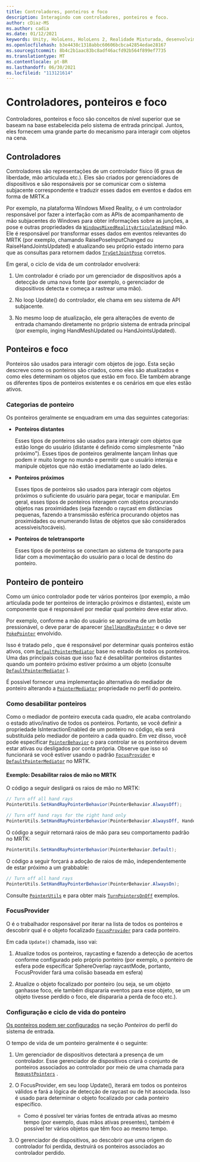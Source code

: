 ```yaml
---
title: Controladores, ponteiros e foco
description: Interagindo com controladores, ponteiros e foco.
author: cDiaz-MS
ms.author: cadia
ms.date: 01/12/2021
keywords: Unity, HoloLens, HoloLens 2, Realidade Misturada, desenvolvimento, MRTK, Ponteiros, Controladores
ms.openlocfilehash: b3e4438c1318abbc60606bcbca42854edae28167
ms.sourcegitcommit: 8b4c2b1aac83bc8adf46acfd92b564f899ef7735
ms.translationtype: MT
ms.contentlocale: pt-BR
ms.lasthandoff: 06/30/2021
ms.locfileid: "113121614"
---
```

# <a name="controllers-pointers-and-focus"></a>Controladores, ponteiros e foco

Controladores, ponteiros e foco são conceitos de nível superior que se baseam na base estabelecida pelo sistema de entrada principal. Juntos, eles fornecem uma grande parte do mecanismo para interagir com objetos na cena.

## <a name="controllers"></a>Controladores

Controladores são representações de um controlador físico (6 graus de liberdade, mão articulada etc.). Eles são criados por gerenciadores de dispositivos e são responsáveis por se comunicar com o sistema subjacente correspondente e traduzir esses dados em eventos e dados em forma de MRTK.a

Por exemplo, na plataforma Windows Mixed Reality, o é um controlador responsável por fazer a interfação com as APIs de acompanhamento de mão subjacentes do Windows para obter informações sobre as junções, a pose e outras propriedades da [`WindowsMixedRealityArticulatedHand`](xref:Microsoft.MixedReality.Toolkit.WindowsMixedReality.Input.WindowsMixedRealityArticulatedHand) mão. [](/uwp/api/windows.ui.input.spatial.spatialinteractionsourcestate) Ele é responsável por transformar esses dados em eventos relevantes do MRTK (por exemplo, chamando RaisePoseInputChanged ou RaiseHandJointsUpdated) e atualizando seu próprio estado interno para que as consultas para retornem dados [`TryGetJointPose`](xref:Microsoft.MixedReality.Toolkit.Input.HandJointUtils.TryGetJointPose%2A) corretos.

Em geral, o ciclo de vida de um controlador envolverá:

1. Um controlador é criado por um gerenciador de dispositivos após a detecção de uma nova fonte (por exemplo, o gerenciador de dispositivos detecta e começa a rastrear uma mão).

2. No loop Update() do controlador, ele chama em seu sistema de API subjacente.

3. No mesmo loop de atualização, ele gera alterações de evento de entrada chamando diretamente no próprio sistema de entrada principal (por exemplo, inging HandMeshUpdated ou HandJointsUpdated).

## <a name="pointers-and-focus"></a>Ponteiros e foco

Ponteiros são usados para interagir com objetos de jogo. Esta seção descreve como os ponteiros são criados, como eles são atualizados e como eles determinam os objetos que estão em foco. Ele também abrange os diferentes tipos de ponteiros existentes e os cenários em que eles estão ativos.

### <a name="pointer-categories"></a>Categorias de ponteiro

Os ponteiros geralmente se enquadram em uma das seguintes categorias:

- **Ponteiros distantes**

  Esses tipos de ponteiros são usados para interagir com objetos que estão longe do usuário (distante é definido como simplesmente "não próximo"). Esses tipos de ponteiros geralmente lançam linhas que podem ir muito longe no mundo e permitir que o usuário interaja e manipule objetos que não estão imediatamente ao lado deles.

- **Ponteiros próximos**

  Esses tipos de ponteiros são usados para interagir com objetos próximos o suficiente do usuário para pegar, tocar e manipular. Em geral, esses tipos de ponteiros interagem com objetos procurando objetos nas proximidades (seja fazendo o raycast em distâncias pequenas, fazendo a transmissão esférica procurando objetos nas proximidades ou enumerando listas de objetos que são considerados acessíveis/tocáveis).

- **Ponteiros de teletransporte**

  Esses tipos de ponteiros se conectam ao sistema de transporte para lidar com a movimentação do usuário para o local de destino do ponteiro.

## <a name="pointer-mediation"></a>Ponteiro de ponteiro

Como um único controlador pode ter vários ponteiros (por exemplo, a mão articulada pode ter ponteiros de interação próximos e distantes), existe um componente que é responsável por mediar qual ponteiro deve estar ativo.

Por exemplo, conforme a mão do usuário se aproxima de um botão pressionável, o deve parar de aparecer [`ShellHandRayPointer`](xref:Microsoft.MixedReality.Toolkit.Input.ShellHandRayPointer) e o deve ser [`PokePointer`](xref:Microsoft.MixedReality.Toolkit.Input.PokePointer) envolvido.

Isso é tratado pelo , que é responsável por determinar quais ponteiros estão ativos, com [`DefaultPointerMediator`](xref:Microsoft.MixedReality.Toolkit.Input.DefaultPointerMediator) base no estado de todos os ponteiros. Uma das principais coisas que isso faz é desabilitar ponteiros distantes quando um ponteiro próximo estiver próximo a um objeto (consulte [`DefaultPointerMediator`](xref:Microsoft.MixedReality.Toolkit.Input.DefaultPointerMediator) ).

É possível fornecer uma implementação alternativa do mediador de ponteiro alterando a [`PointerMediator`](xref:Microsoft.MixedReality.Toolkit.Input.MixedRealityPointerProfile.PointerMediator) propriedade no perfil do ponteiro.

### <a name="how-to-disable-pointers"></a>Como desabilitar ponteiros

Como o mediador de ponteiro executa cada quadro, ele acaba controlando o estado ativo/inativo de todos os ponteiros. Portanto, se você definir a propriedade IsInteractionEnabled de um ponteiro no código, ela será substituída pelo mediador de ponteiro a cada quadro. Em vez disso, você pode especificar [`PointerBehavior`](xref:Microsoft.MixedReality.Toolkit.Input.PointerBehavior) o para controlar se os ponteiros devem estar ativas ou desligados por conta própria. Observe que isso só funcionará se você estiver usando o padrão [`FocusProvider`](xref:Microsoft.MixedReality.Toolkit.Input.FocusProvider) e [`DefaultPointerMediator`](xref:Microsoft.MixedReality.Toolkit.Input.DefaultPointerMediator) no MRTK.

#### <a name="example-disable-hand-rays-in-mrtk"></a>Exemplo: Desabilitar raios de mão no MRTK

O código a seguir desligará os raios de mão no MRTK:

```c#
// Turn off all hand rays
PointerUtils.SetHandRayPointerBehavior(PointerBehavior.AlwaysOff);

// Turn off hand rays for the right hand only
PointerUtils.SetHandRayPointerBehavior(PointerBehavior.AlwaysOff, Handedness.Right);
```

O código a seguir retornará raios de mão para seu comportamento padrão no MRTK:

```c#
PointerUtils.SetHandRayPointerBehavior(PointerBehavior.Default);
```

O código a seguir forçará a adoção de raios de mão, independentemente de estar próximo a um grabbable:

```c#
// Turn off all hand rays
PointerUtils.SetHandRayPointerBehavior(PointerBehavior.AlwaysOn);
```

Consulte [`PointerUtils`](xref:Microsoft.MixedReality.Toolkit.Input.PointerUtils) e para obter mais [`TurnPointersOnOff`](xref:Microsoft.MixedReality.Toolkit.Examples.Demos.DisablePointersExample) exemplos.

### <a name="focusprovider"></a>FocusProvider

O é o trabalhador responsável por iterar na lista de todos os ponteiros e descobrir qual é o objeto focalizado [`FocusProvider`](xref:Microsoft.MixedReality.Toolkit.Input.FocusProvider) para cada ponteiro.

Em cada `Update()` chamada, isso vai:

1. Atualize todos os ponteiros, raycasting e fazendo a detecção de acertos conforme configurado pelo próprio ponteiro (por exemplo, o ponteiro de esfera pode especificar SphereOverlap raycastMode, portanto, FocusProvider fará uma colisão baseada em esfera)

2. Atualize o objeto focalizado por ponteiro (ou seja, se um objeto ganhasse foco, ele também dispararia eventos para esse objeto, se um objeto tivesse perdido o foco, ele dispararia a perda de foco etc.).

### <a name="pointer-configuration-and-lifecycle"></a>Configuração e ciclo de vida do ponteiro

[Os ponteiros podem ser configurados](../features/input/pointers.md) na seção *Ponteiros* do perfil do sistema de entrada.

O tempo de vida de um ponteiro geralmente é o seguinte:

1. Um gerenciador de dispositivos detectará a presença de um controlador. Esse gerenciador de dispositivos criará o conjunto de ponteiros associados ao controlador por meio de uma chamada para [`RequestPointers`](xref:Microsoft.MixedReality.Toolkit.Input.BaseInputDeviceManager) .

2. O FocusProvider, em seu loop Update(), iterará em todos os ponteiros válidos e fará a lógica de detecção de raycast ou de hit associada. Isso é usado para determinar o objeto focalizado por cada ponteiro específico.

    - Como é possível ter várias fontes de entrada ativas ao mesmo tempo (por exemplo, duas mãos ativas presentes), também é possível ter vários objetos que têm foco ao mesmo tempo.

3. O gerenciador de dispositivos, ao descobrir que uma origem do controlador foi perdida, destruirá os ponteiros associados ao controlador perdido.